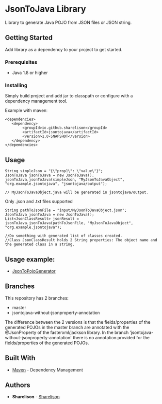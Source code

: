 # JsonToJava Library

Library to generate Java POJO from JSON files or JSON string.

## Getting Started
Add library as a dependency to your project to get started.

### Prerequisites

  - Java 1.8 or higher

### Installing

Simply build project and add jar to classpath or configure with a dependency management tool.

Example with maven:

    <dependencies>
       <dependency>
            <groupId>io.github.sharelison</groupId>
            <artifactId>jsontojava</artifactId>
            <version>1.0-SNAPSHOT</version>
       </dependency>
    </dependencies>


## Usage

```
String simpleJson = "{\"prop1\": \"value\"}";
JsonToJava jsonToJava = new JsonToJava();
jsonToJava.jsonToJava(simpleJson, "MyJsonToJavaObject", "org.example.jsontojava", "jsontojava/output");

// MyJsonToJavaObject.java will be generated in jsontojava/output.
```

Only .json and .txt files supported
```
String pathToJsonFile = "input/MyJsonToJavaObject.json";
JsonToJava jsonToJava = new JsonToJava();
List<JsonClassResult> jsonResult = jsonToJava.jsonToJava(pathToJsonFile, "MyJsonToJavaObject", "org.example.jsontojava");

//Do something with generated list of classes created.
//Class JsonClassResult holds 2 String properties: The object name and the generated class in a string.
```

## Usage example:
 
 * [JsonToPojoGenerator](https://github.com/Sharelison/JsonToPojoGenerator)

## Branches

This repository has 2 branches: 
 * master
 * jsontojava-without-jsonproperty-annotation 
 
  The difference between the 2 versions is that the fields/properties of the generated POJOs in the master branch are annotated with the @JsonProperty of the fasterxml/jackson library. 
  In the branch 'jsontojava-without-jsonproperty-annotation' there is no annotation provided for the fields/properties of the generated POJOs.
  

## Built With

* [Maven](https://maven.apache.org/) - Dependency Management

## Authors

* **Sharelison** - [Sharelison](https://github.com/Sharelison)

